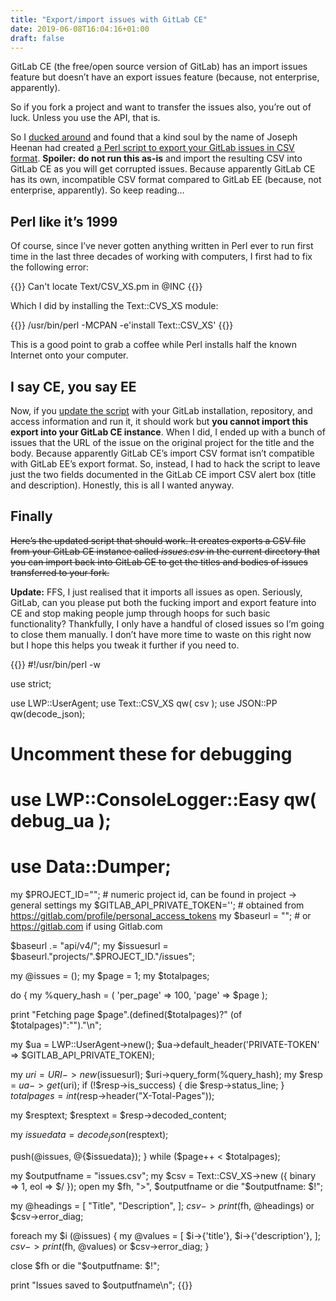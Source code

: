 ```yaml
---
title: "Export/import issues with GitLab CE"
date: 2019-06-08T16:04:16+01:00
draft: false
---
```


GitLab CE (the free/open source version of GitLab) has an import issues feature but doesn’t have an export issues feature (because, not enterprise, apparently).

So if you fork a project and want to transfer the issues also, you’re out of luck. Unless you use the API, that is.

So I [ducked around](https://duckduckgo.com) and found that a kind soul by the name of Joseph Heenan had created [a Perl script to export your GitLab issues in CSV format](https://gitlab.com/emobix/get-all-gitlab-issues-as-csv). __Spoiler:__ __do not run this as-is__ and import the resulting CSV into GitLab CE as you will get corrupted issues. Because apparently GitLab CE has its own, incompatible CSV format compared to GitLab EE (because, not enterprise, apparently). So keep reading…

## Perl like it’s 1999

Of course, since I’ve never gotten anything written in Perl ever to run first time in the last three decades of working with computers, I first had to fix the following error:

{{<highlight sh>}}
Can't locate Text/CSV_XS.pm in @INC
{{</highlight>}}

Which I did by installing the Text::CVS_XS module:

{{<highlight sh>}}
/usr/bin/perl -MCPAN -e'install Text::CSV_XS'
{{</highlight>}}

This is a good point to grab a coffee while Perl installs half the known Internet onto your computer.

## I say CE, you say EE

Now, if you [update the script](https://gitlab.com/emobix/get-all-gitlab-issues-as-csv/blob/master/get-all-project-issues.pl#L12) with your GitLab installation, repository, and access information and run it, it should work but __you cannot import this export into your GitLab CE instance__. When I did, I ended up with a bunch of issues that the URL of the issue on the original project for the title and the body. Because apparently GitLab CE’s import CSV format isn’t compatible with GitLab EE’s export format. So, instead, I had to hack the script to leave just the two fields documented in the GitLab CE import CSV alert box (title and description). Honestly, this is all I wanted anyway.

## Finally

<strike>Here’s the updated script that should work. It creates exports a CSV file from your GitLab CE instance called _issues.csv_ in the current directory that you can import back into GitLab CE to get the titles and bodies of issues transferred to your fork.</strike>

__Update:__ FFS, I just realised that it imports all issues as open. Seriously, GitLab, can you please put both the fucking import and export feature into CE and stop making people jump through hoops for such basic functionality? Thankfully, I only have a handful of closed issues so I’m going to close them manually. I don’t have more time to waste on this right now but I hope this helps you tweak it further if you need to.

{{<highlight perl>}}
#!/usr/bin/perl -w

use strict;

use LWP::UserAgent;
use Text::CSV_XS qw( csv );
use JSON::PP qw(decode_json);
# Uncomment these for debugging
# use LWP::ConsoleLogger::Easy qw( debug_ua );
# use Data::Dumper;

my $PROJECT_ID="<project-id>"; # numeric project id, can be found in project -> general settings
my $GITLAB_API_PRIVATE_TOKEN='<your-token>'; # obtained from https://gitlab.com/profile/personal_access_tokens
my $baseurl = "<your-gitlab-domain>"; # or https://gitlab.com if using Gitlab.com

$baseurl .= "api/v4/";
my $issuesurl = $baseurl."projects/".$PROJECT_ID."/issues";

my @issues = ();
my $page = 1;
my $totalpages;

do
{
  my %query_hash = (
      'per_page' => 100,
      'page' => $page
  );

  print "Fetching page $page".(defined($totalpages)?" (of $totalpages)":"")."\n";

  my $ua = LWP::UserAgent->new();
  $ua->default_header('PRIVATE-TOKEN' => $GITLAB_API_PRIVATE_TOKEN);

  my $uri = URI->new($issuesurl);
  $uri->query_form(%query_hash);
  my $resp = $ua->get($uri);
  if (!$resp->is_success) {
      die $resp->status_line;
  }
  $totalpages = int($resp->header("X-Total-Pages"));

  my $resptext;
  $resptext = $resp->decoded_content;

  my $issuedata = decode_json($resptext);

  push(@issues, @{$issuedata});
}
while ($page++ < $totalpages);

my $outputfname = "issues.csv";
my $csv = Text::CSV_XS->new ({ binary => 1, eol => $/ });
open my $fh, ">", $outputfname or die "$outputfname: $!";

my @headings = [
  "Title",
  "Description",
];
$csv->print ($fh, @headings) or $csv->error_diag;

foreach my $i (@issues)
{
  my @values = [
      $i->{'title'},
      $i->{'description'},
  ];
  $csv->print ($fh, @values) or $csv->error_diag;
}

close $fh or die "$outputfname: $!";

print "Issues saved to $outputfname\n";
{{</highlight>}}
